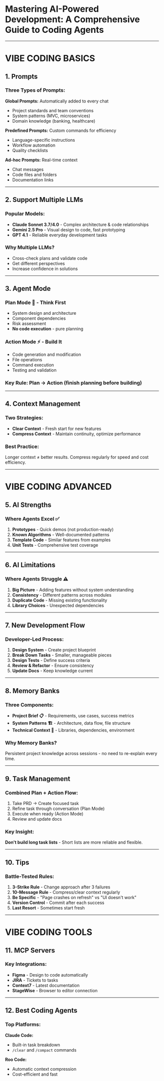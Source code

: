 # Mastering AI-Powered Development: A Comprehensive Guide to Coding Agents



---

# VIBE CODING BASICS

## 1. Prompts


### Three Types of Prompts:

**Global Prompts:** Automatically added to every chat
- Project standards and team conventions
- System patterns (MVC, microservices)
- Domain knowledge (banking, healthcare)

**Predefined Prompts:** Custom commands for efficiency
- Language-specific instructions
- Workflow automation
- Quality checklists

**Ad-hoc Prompts:** Real-time context
- Chat messages
- Code files and folders
- Documentation links

---

## 2. Support Multiple LLMs


### Popular Models:
- **Claude Sonnet 3.7/4.0** - Complex architecture & code relationships
- **Gemini 2.5 Pro** - Visual design to code, fast prototyping
- **GPT 4.1** - Reliable everyday development tasks

### Why Multiple LLMs?
- Cross-check plans and validate code
- Get different perspectives
- Increase confidence in solutions

---

## 3. Agent Mode


### Plan Mode 🧠 - Think First
- System design and architecture
- Component dependencies
- Risk assessment
- **No code execution** - pure planning

### Action Mode ⚡ - Build It
- Code generation and modification
- File operations
- Command execution
- Testing and validation

### Key Rule: Plan → Action (finish planning before building)

---

## 4. Context Management


### Two Strategies:
- **Clear Context** - Fresh start for new features
- **Compress Context** - Maintain continuity, optimize performance

### Best Practice:
Longer context ≠ better results. Compress regularly for speed and cost efficiency.

---

# VIBE CODING ADVANCED

## 5. AI Strengths


### Where Agents Excel ✅
1. **Prototypes** - Quick demos (not production-ready)
2. **Known Algorithms** - Well-documented patterns
3. **Template Code** - Similar features from examples
4. **Unit Tests** - Comprehensive test coverage

---

## 6. AI Limitations


### Where Agents Struggle ⚠️
1. **Big Picture** - Adding features without system understanding
2. **Consistency** - Different patterns across modules
3. **Duplicate Code** - Missing existing functionality
4. **Library Choices** - Unexpected dependencies

---

## 7. New Development Flow


### Developer-Led Process:
1. **Design System** - Create project blueprint
2. **Break Down Tasks** - Smaller, manageable pieces
3. **Design Tests** - Define success criteria
4. **Review & Refactor** - Ensure consistency
5. **Update Docs** - Keep knowledge current

---

## 8. Memory Banks


### Three Components:
- **Project Brief 📋** - Requirements, use cases, success metrics
- **System Patterns 🏗️** - Architecture, data flow, file structure
- **Technical Context 🔧** - Libraries, dependencies, environment

### Why Memory Banks?
Persistent project knowledge across sessions - no need to re-explain every time.

---

## 9. Task Management


### Combined Plan + Action Flow:
1. Take PRD → Create focused task
2. Refine task through conversation (Plan Mode)
3. Execute when ready (Action Mode)
4. Review and update docs

### Key Insight: 
**Don't build long task lists** - Short lists are more reliable and flexible.

---

## 10. Tips


### Battle-Tested Rules:
1. **3-Strike Rule** - Change approach after 3 failures
2. **10-Message Rule** - Compress/clear context regularly
3. **Be Specific** - "Page crashes on refresh" vs "UI doesn't work"
4. **Version Control** - Commit after each success
5. **Last Resort** - Sometimes start fresh

---

# VIBE CODING TOOLS

## 11. MCP Servers


### Key Integrations:
- **Figma** - Design to code automatically
- **JIRA** - Tickets to tasks
- **Context7** - Latest documentation
- **StageWise** - Browser to editor connection

---

## 12. Best Coding Agents


### Top Platforms:

**Claude Code:**
- Built-in task breakdown
- `/clear` and `/compact` commands

**Roo Code:**
- Automatic context compression
- Cost-efficient and fast

